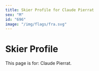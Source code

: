 ```yaml
---
title: Skier Profile for Claude Pierrat
sex: "M"
id: "696"
image: "/img/flags/fra.svg" 
---
```


# Skier Profile

This page is for: Claude Pierrat.
    